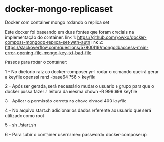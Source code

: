 # docker-mongo-replicaset
Docker com container mongo rodando o replica set

Este docker foi baseando em duas fontes que foram cruciais na implementação do container.
link 1: https://github.com/yowko/docker-compose-mongodb-replica-set-with-auth
link 2: https://stackoverflow.com/questions/57800119/mongodbaccess-main-error-opening-file-mongo-key-txt-bad-file

Passos para rodar o container:

1 - No diretorio raiz do docker-composer.yml rodar o comando que irá gerar a keyfile
  openssl rand -base64 756 > keyfile

2 - Após ser gerada, será necessário mudar o usuario e grupo para que o docker possa fazer a leitura da mesma
  chown -R 999:999 keyfile

3 - Aplicar a permissão correta na chave
  chmod 400 keyfile

4 - No arquivo start.sh adicionar os dados referente ao usuario que será utilizado como root

5 - sh ./start.sh

6 - Para subir o container username=<USER> password=<PASSWORD> docker-compose up
